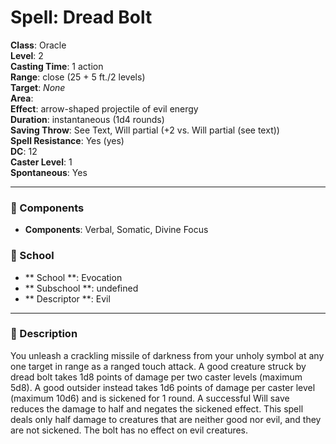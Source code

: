 
# Spell: Dread Bolt
**Class**: Oracle  
**Level**: 2  
**Casting Time**: 1 action  
**Range**: close (25 + 5 ft./2 levels)  
**Target**: _None_  
**Area**:   
**Effect**: arrow-shaped projectile of evil energy  
**Duration**: instantaneous (1d4 rounds)  
**Saving Throw**: See Text, Will partial (+2 vs. Will partial (see text))  
**Spell Resistance**: Yes (yes)  
**DC**: 12  
**Caster Level**: 1  
**Spontaneous**: Yes

---

### 🔮 Components
- **Components**: Verbal, Somatic, Divine Focus

### 🏫 School
- ** School **: Evocation
- ** Subschool **: undefined
- ** Descriptor **: Evil
---

### 📜 Description
You unleash a crackling missile of darkness from your unholy symbol at any one target in range as a ranged touch attack. A good creature struck by dread bolt takes 1d8 points of damage per two caster levels (maximum 5d8). A good outsider instead takes 1d6 points of damage per caster level (maximum 10d6) and is sickened for 1 round. A successful Will save reduces the damage to half and negates the sickened effect. This spell deals only half damage to creatures that are neither good nor evil, and they are not sickened. The bolt has no effect on evil creatures.
